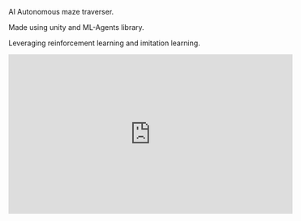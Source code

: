 AI Autonomous maze traverser.

Made using unity and ML-Agents library.

Leveraging reinforcement learning and imitation learning. 

<iframe width="560" height="315" src="https://www.youtube.com/embed/ByPzr5Y8zm4?si=B0AUno3aZVYjpCv1" title="YouTube video player" frameborder="0" allow="accelerometer; autoplay; clipboard-write; encrypted-media; gyroscope; picture-in-picture; web-share" referrerpolicy="strict-origin-when-cross-origin" allowfullscreen></iframe>
